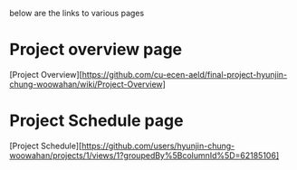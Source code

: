 below are the links to various pages

# Project overview page
[Project Overview][https://github.com/cu-ecen-aeld/final-project-hyunjin-chung-woowahan/wiki/Project-Overview]

# Project Schedule page
[Project Schedule][https://github.com/users/hyunjin-chung-woowahan/projects/1/views/1?groupedBy%5BcolumnId%5D=62185106]
